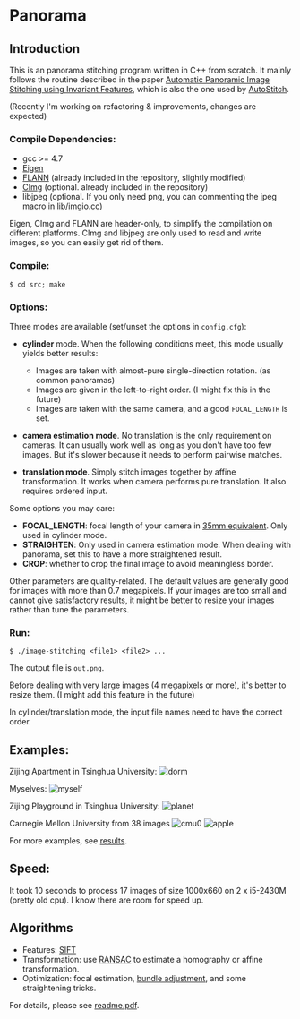 # Panorama

## Introduction

This is an panorama stitching program written in C++ from scratch. It mainly follows the routine
described in the paper [Automatic Panoramic Image Stitching using Invariant Features](http://matthewalunbrown.com/papers/ijcv2007.pdf),
which is also the one used by [AutoStitch](http://matthewalunbrown.com/autostitch/autostitch.html).

(Recently I'm working on refactoring & improvements, changes are expected)

### Compile Dependencies:

* gcc >= 4.7
* [Eigen](http://eigen.tuxfamily.org/index.php?title=Main_Page)
* [FLANN](http://www.cs.ubc.ca/research/flann/) (already included in the repository, slightly modified)
* [CImg](http://cimg.eu/) (optional. already included in the repository)
* libjpeg (optional. If you only need png, you can commenting the jpeg macro in lib/imgio.cc)

Eigen, CImg and FLANN are header-only, to simplify the compilation on different platforms.
CImg and libjpeg are only used to read and write images, so you can easily get rid of them.

### Compile:
```
$ cd src; make
```

### Options:

Three modes are available (set/unset the options in ``config.cfg``):
+ __cylinder__ mode. When the following conditions meet, this mode usually yields better results:
	+ Images are taken with almost-pure single-direction rotation. (as common panoramas)
	+ Images are given in the left-to-right order. (I might fix this in the future)
	+ Images are taken with the same camera, and a good ``FOCAL_LENGTH`` is set.

+ __camera estimation mode__. No translation is the only requirement on cameras.
  It can usually work well as long as you don't have too few images.
  But it's slower because it needs to perform pairwise matches.

+ __translation mode__. Simply stitch images together by affine transformation.
  It works when camera performs pure translation.  It also requires ordered input.

Some options you may care:
+ __FOCAL_LENGTH__: focal length of your camera in [35mm equivalent](https://en.wikipedia.org/wiki/35_mm_equivalent_focal_length). Only used in cylinder mode.
+ __STRAIGHTEN__: Only used in camera estimation mode. When dealing with panorama, set this to have a more straightened result.
+ __CROP__: whether to crop the final image to avoid meaningless border.

Other parameters are quality-related.
The default values are generally good for images with more than 0.7 megapixels.
If your images are too small and cannot give satisfactory results,
it might be better to resize your images rather than tune the parameters.

### Run:

```
$ ./image-stitching <file1> <file2> ...
```

The output file is ``out.png``.

Before dealing with very large images (4 megapixels or more), it's better to resize them. (I might add this feature in the future)

In cylinder/translation mode, the input file names need to have the correct order.

## Examples:

Zijing Apartment in Tsinghua University:
![dorm](https://github.com/ppwwyyxx/panorama/raw/master/results/small/apartment.jpg)

Myselves:
![myself](https://github.com/ppwwyyxx/panorama/raw/master/results/small/myself.jpg)

Zijing Playground in Tsinghua University:
![planet](https://github.com/ppwwyyxx/panorama/raw/master/results/small/planet.jpg)

Carnegie Mellon University from 38 images
![cmu0](https://github.com/ppwwyyxx/panorama/raw/master/results/small/CMU0-all.jpg)
![apple](https://github.com/ppwwyyxx/panorama/raw/master/results/apple.jpg)


For more examples, see [results](https://github.com/ppwwyyxx/panorama/tree/master/results).

## Speed:
It took 10 seconds to process 17 images of size 1000x660 on 2 x i5-2430M (pretty old cpu).
I know there are room for speed up.

## Algorithms
+ Features: [SIFT](http://en.wikipedia.org/wiki/Scale-invariant_feature_transform)
+ Transformation: use [RANSAC](http://en.wikipedia.org/wiki/RANSAC) to estimate a homography or affine transformation.
+ Optimization: focal estimation, [bundle adjustment](https://en.wikipedia.org/wiki/Bundle_adjustment), and some straightening tricks.

For details, please see [readme.pdf](https://github.com/ppwwyyxx/panorama/raw/master/readme.pdf).
